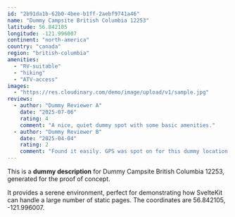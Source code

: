 ```yaml
---
id: "2b91da1b-62b0-4bee-b1ff-2aebf9741a46"
name: "Dummy Campsite British Columbia 12253"
latitude: 56.842105
longitude: -121.996007
continent: "north-america"
country: "canada"
region: "british-columbia"
amenities:
  - "RV-suitable"
  - "hiking"
  - "ATV-access"
images:
  - "https://res.cloudinary.com/demo/image/upload/v1/sample.jpg"
reviews:
  - author: "Dummy Reviewer A"
    date: "2025-07-06"
    rating: 4
    comment: "A nice, quiet dummy spot with some basic amenities."
  - author: "Dummy Reviewer B"
    date: "2025-04-04"
    rating: 2
    comment: "Found it easily. GPS was spot on for this dummy location."
---
```


This is a **dummy description** for Dummy Campsite British Columbia 12253, generated for the proof of concept.

It provides a serene environment, perfect for demonstrating how SvelteKit can handle a large number of static pages. The coordinates are 56.842105, -121.996007.
